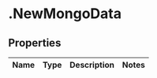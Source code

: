 # .NewMongoData

## Properties
Name | Type | Description | Notes
------------ | ------------- | ------------- | -------------


